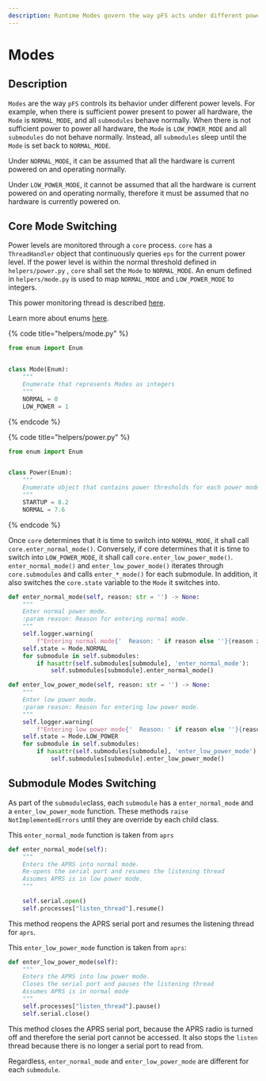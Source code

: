```yaml
---
description: Runtime Modes govern the way pFS acts under different power levels
---
```


# Modes

## Description

`Modes` are the way `pFS` controls its behavior under different power levels. For example, when there is sufficient power present to power all hardware, the `Mode` is `NORMAL_MODE`, and all `submodules` behave normally. When there is not sufficient power to power all hardware, the `Mode` is `LOW_POWER_MODE` and all `submodules` do not behave normally. Instead, all `submodules` sleep until the `Mode` is set back to `NORMAL_MODE`.

Under `NORMAL_MODE`, it can be assumed that all the hardware is current powered on and operating normally. 

Under `LOW_POWER_MODE`, it cannot be assumed that all the hardware is current powered on and operating normally, therefore it must be assumed that no hardware is currently powered on.

## Core Mode Switching

Power levels are monitored through a `core` process. `core` has a `ThreadHandler` object that continuously queries `eps` for the current power level. If the power level is within the normal threshold defined in `helpers/power.py` , `core` shall set the `Mode` to `NORMAL_MODE`. An enum defined in `helpers/mode.py` is used to map `NORMAL_MODE` and `LOW_POWER_MODE` to integers.

This power monitoring thread is described [here](../core/processes.md#power-monitoring).

Learn more about enums [here](https://docs.python.org/3/library/enum.html).

{% code title="helpers/mode.py" %}
```python
from enum import Enum


class Mode(Enum):
    """
    Enumerate that represents Modes as integers
    """
    NORMAL = 0
    LOW_POWER = 1
```
{% endcode %}

{% code title="helpers/power.py" %}
```python
from enum import Enum


class Power(Enum):
    """
    Enumerate object that contains power thresholds for each power mode
    """
    STARTUP = 8.2
    NORMAL = 7.6
```
{% endcode %}

Once `core` determines that it is time to switch into `NORMAL_MODE`, it shall call `core.enter_normal_mode()`. Conversely, if core determines that it is time to switch into `LOW_POWER_MODE`, it shall call `core.enter_low_power_mode()`. `enter_normal_mode()` and `enter_low_power_mode()` iterates through `core.submodules` and calls `enter_*_mode()` for each submodule. In addition, it also switches the `core.state` variable to the `Mode` it switches into.

```python
def enter_normal_mode(self, reason: str = '') -> None:
    """
    Enter normal power mode.
    :param reason: Reason for entering normal mode.
    """
    self.logger.warning(
        f"Entering normal mode{'  Reason: ' if reason else ''}{reason if reason else ''}")
    self.state = Mode.NORMAL
    for submodule in self.submodules:
        if hasattr(self.submodules[submodule], 'enter_normal_mode'):
            self.submodules[submodule].enter_normal_mode()
```

```python
def enter_low_power_mode(self, reason: str = '') -> None:
    """
    Enter low power mode.
    :param reason: Reason for entering low power mode.
    """
    self.logger.warning(
        f"Entering low power mode{'  Reason: ' if reason else ''}{reason if reason else ''}")
    self.state = Mode.LOW_POWER
    for submodule in self.submodules:
        if hasattr(self.submodules[submodule], 'enter_low_power_mode'):
            self.submodules[submodule].enter_low_power_mode()
```

## Submodule Modes Switching

As part of the `submodule`class, each `submodule` has a `enter_normal_mode` and a `enter_low_power_mode` function. These methods `raise NotImplementedErrors` until they are override by each child class. 

This `enter_normal_mode` function is taken from `aprs`

```python
def enter_normal_mode(self):
    """
    Enters the APRS into normal mode.
    Re-opens the serial port and resumes the listening thread
    Assumes APRS is in low power mode.
    """
    
    self.serial.open()
    self.processes["listen_thread"].resume()
```

This method reopens the APRS serial port and resumes the listening thread for `aprs`.

This `enter_low_power_mode` function is taken from `aprs`:

```python
def enter_low_power_mode(self):
    """
    Enters the APRS into low power mode.
    Closes the serial port and pauses the listening thread
    Assumes APRS is in normal mode
    """
    self.processes["listen_thread"].pause()
    self.serial.close()
```

This method closes the APRS serial port, because the APRS radio is turned off and therefore the serial port cannot be accessed. It also stops the `listen` thread because there is no longer a serial port to read from. 

Regardless, `enter_normal_mode` and `enter_low_power_mode` are different for each `submodule`.

